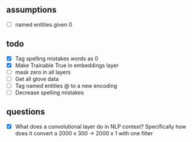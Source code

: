 ## assumptions
- [ ] named entities given 0

## todo
- [x] Tag spelling mistakes words as 0
- [x] Make Trainable True in embeddings layer
- [ ] mask zero in all layers
- [ ] Get all glove data
- [ ] Tag named entities @ to a new encoding
- [ ] Decrease spelling mistakes

## questions

- [x] What does a convolutional layer do in NLP context? Specifically how does it convert a 2000 x 300 -> 2000 x 1 with one filter
